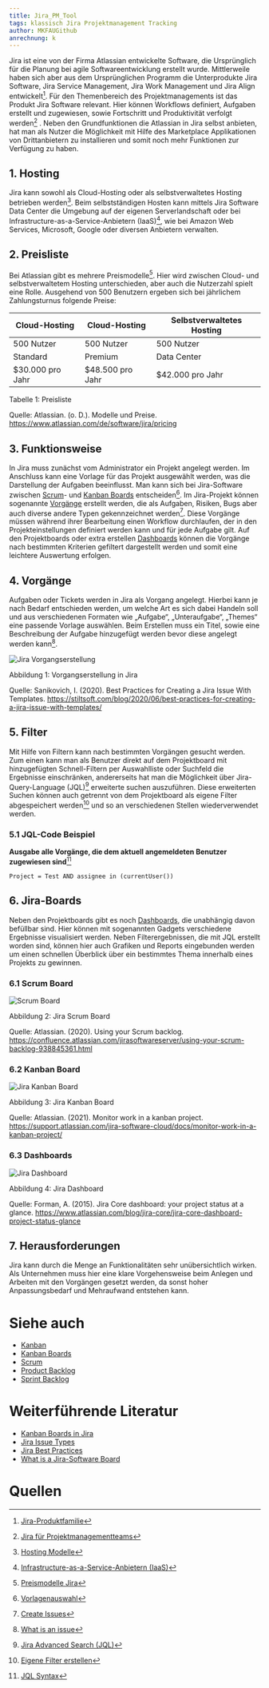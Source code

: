 ```yaml
---
title: Jira_PM_Tool
tags: klassisch Jira Projektmanagement Tracking
author: MKFAUGithub
anrechnung: k
---
```



Jira ist eine von der Firma Atlassian entwickelte Software, die Ursprünglich für die Planung bei agile Softwareentwicklung erstellt wurde. Mittlerweile haben sich aber aus dem Ursprünglichen Programm die Unterprodukte Jira Software, Jira Service Management, Jira Work Management und Jira Align entwickelt[^1].
Für den Themenbereich des Projektmanagements ist das Produkt Jira Software relevant. Hier können Workflows definiert, Aufgaben erstellt und zugewiesen, sowie Fortschritt und Produktivität verfolgt werden[^2] . Neben den Grundfunktionen die Atlassian in Jira selbst anbieten, hat man als Nutzer die Möglichkeit mit Hilfe des Marketplace Applikationen von Drittanbietern zu installieren und somit noch mehr Funktionen zur Verfügung zu haben.

## 1. Hosting
Jira kann sowohl als Cloud-Hosting oder als selbstverwaltetes Hosting betrieben werden[^3]. Beim selbstständigen Hosten kann mittels Jira Software Data Center die Umgebung auf der eigenen Serverlandschaft oder bei Infrastructure-as-a-Service-Anbietern (IaaS)[^4], wie bei Amazon Web Services, Microsoft, Google oder diversen Anbietern verwalten. 

## 2. Preisliste
Bei Atlassian gibt es mehrere Preismodelle[^5]. Hier wird zwischen Cloud- und selbstverwaltetem Hosting unterschieden, aber auch die Nutzerzahl spielt eine Rolle. Ausgehend von 500 Benutzern ergeben sich bei jährlichem Zahlungsturnus folgende Preise: 


| Cloud-Hosting | Cloud-Hosting | Selbstverwaltetes Hosting |
| ------------- | ------------- | -------------|
| 500 Nutzer | 500 Nutzer | 500 Nutzer |
| Standard  | Premium  | Data Center |
| $30.000 pro Jahr  | $48.500 pro Jahr  | $42.000 pro Jahr |

Tabelle 1: Preisliste

Quelle: Atlassian. (o. D.). Modelle und Preise. https://www.atlassian.com/de/software/jira/pricing

## 3. Funktionsweise
In Jira muss zunächst vom Administrator ein Projekt angelegt werden. Im Anschluss kann eine Vorlage für das Projekt ausgewählt werden, was die Darstellung der Aufgaben beeinflusst. Man kann sich bei Jira-Software zwischen [Scrum](Jira_PM_Tool.md#61-scrum-board)- und [Kanban Boards](Jira_PM_Tool.md#62-kanban-board) entscheiden[^7]. Im Jira-Projekt können sogenannte [Vorgänge](Jira_PM_Tool.md#4-vorgänge) erstellt werden, die als Aufgaben, Risiken, Bugs aber auch diverse andere Typen gekennzeichnet werden[^8]. Diese Vorgänge müssen während ihrer Bearbeitung einen Workflow durchlaufen, der in den Projekteinstellungen definiert werden kann und für jede Aufgabe gilt. Auf den Projektboards oder extra erstellen [Dashboards](Jira_PM_Tool.md#63-dashboards) können die Vorgänge nach bestimmten Kriterien gefiltert dargestellt werden und somit eine leichtere Auswertung erfolgen.

## 4. Vorgänge
Aufgaben oder Tickets werden in Jira als Vorgang angelegt. Hierbei kann je nach Bedarf entschieden werden, um welche Art es sich dabei Handeln soll und aus verschiedenen Formaten wie „Aufgabe“, „Unteraufgabe“, „Themes“ eine passende Vorlage auswählen. Beim Erstellen muss ein Titel, sowie eine Beschreibung der Aufgabe hinzugefügt werden bevor diese angelegt werden kann[^9].

![Jira Vorgangserstellung](Jira_PM_Tool/Jira_Issue.png)

Abbildung 1: Vorgangserstellung in Jira

Quelle: Sanikovich, I. (2020). Best Practices for Creating a Jira Issue With Templates. https://stiltsoft.com/blog/2020/06/best-practices-for-creating-a-jira-issue-with-templates/

## 5. Filter
Mit Hilfe von Filtern kann nach bestimmten Vorgängen gesucht werden. Zum einen kann man als Benutzer direkt auf dem Projektboard mit hinzugefügten Schnell-Filtern per Auswahlliste oder Suchfeld die Ergebnisse einschränken, andererseits hat man die Möglichkeit über Jira-Query-Language (JQL)[^10] erweiterte suchen auszuführen. Diese erweiterten Suchen können auch getrennt von dem Projektboard als eigene Filter abgespeichert werden[^11] und so an verschiedenen Stellen wiederverwendet werden.

### 5.1 JQL-Code Beispiel
 
**Ausgabe alle Vorgänge, die dem aktuell angemeldeten Benutzer zugewiesen sind**[^12]

```
Project = Test AND assignee in (currentUser()) 
```

## 6. Jira-Boards
Neben den Projektboards gibt es noch [Dashboards](Jira_PM_Tool.md#63-dashboards), die unabhängig davon befüllbar sind. Hier können mit sogenannten Gadgets verschiedene Ergebnisse visualisiert werden. Neben Filterergebnissen, die mit JQL erstellt worden sind, können hier auch Grafiken und Reports eingebunden werden um einen schnellen Überblick über ein bestimmtes Thema innerhalb eines Projekts zu gewinnen.

### 6.1 Scrum Board
![Scrum Board](Jira_PM_Tool/scrum_backlog_full.png)

Abbildung 2: Jira Scrum Board

Quelle: Atlassian. (2020). Using your Scrum backlog. https://confluence.atlassian.com/jirasoftwareserver/using-your-scrum-backlog-938845361.html

### 6.2 Kanban Board
![Jira Kanban Board](Jira_PM_Tool/screenshot_JSW_KanbanBoard.png)

Abbildung 3: Jira Kanban Board

Quelle: Atlassian. (2021). Monitor work in a kanban project. https://support.atlassian.com/jira-software-cloud/docs/monitor-work-in-a-kanban-project/

### 6.3 Dashboards
![Jira Dashboard](Jira_PM_Tool/jira_dashboard.png)

Abbildung 4: Jira Dashboard

Quelle: Forman, A. (2015). Jira Core dashboard: your project status at a glance. https://www.atlassian.com/blog/jira-core/jira-core-dashboard-project-status-glance

## 7. Herausforderungen
Jira kann durch die Menge an Funktionalitäten sehr unübersichtlich wirken. Als Unternehmen muss hier eine klare Vorgehensweise beim Anlegen und Arbeiten mit den Vorgängen gesetzt werden, da sonst hoher Anpassungsbedarf und Mehraufwand entstehen kann. 

# Siehe auch

* [Kanban](https://github.com/ManagingProjectsSuccessfully/ManagingProjectsSuccessfully.github.io/blob/main/kb/Kanban.md)
* [Kanban Boards](https://github.com/ManagingProjectsSuccessfully/ManagingProjectsSuccessfully.github.io/blob/main/kb/Kanban_Boards.md)
* [Scrum](https://github.com/ManagingProjectsSuccessfully/ManagingProjectsSuccessfully.github.io/blob/main/kb/SCRUM.md)
* [Product Backlog](https://github.com/ManagingProjectsSuccessfully/ManagingProjectsSuccessfully.github.io/blob/main/kb/Product_Backlog.md)
* [Sprint Backlog](https://github.com/ManagingProjectsSuccessfully/ManagingProjectsSuccessfully.github.io/blob/main/kb/Sprint_Backlog.md)

# Weiterführende Literatur

* [Kanban Boards in Jira](https://support.atlassian.com/jira-software-cloud/docs/monitor-work-in-a-kanban-project/)
* [Jira Issue Types](https://support.atlassian.com/jira-cloud-administration/docs/what-are-issue-types/)
* [Jira Best Practices](https://www.atlassian.com/de/software/jira/guides/getting-started/best-practices)
* [What is a Jira-Software Board](https://support.atlassian.com/jira-software-cloud/docs/what-is-a-jira-software-board/)

# Quellen

[^1]: [Jira-Produktfamilie](https://www.atlassian.com/de/software/jira/guides/getting-started/overview#about-the-jira-platform)
[^2]: [Jira für Projektmanagementteams](https://www.atlassian.com/de/software/jira/guides/use-cases/what-is-jira-used-for#jira-for-project-management-teams)
[^3]: [Hosting Modelle](https://www.atlassian.com/migration/assess/compare-cloud-data-center)
[^4]: [Infrastructure-as-a-Service-Anbietern (IaaS)](https://azure.microsoft.com/en-us/overview/what-is-iaas/)
[^5]: [Preismodelle Jira](https://www.atlassian.com/de/software/jira/pricing)
[^6]: [Create a Project](https://www.atlassian.com/de/software/jira/guides/getting-started/basics#step-1-create-a-project)
[^7]: [Vorlagenauswahl](https://www.atlassian.com/de/software/jira/guides/getting-started/basics#step-2-pick-a-template)
[^8]: [Create Issues](https://support.atlassian.com/jira-software-cloud/docs/create-an-issue-and-a-sub-task/)
[^9]: [What is an issue](https://support.atlassian.com/jira-software-cloud/docs/what-is-an-issue/)
[^10]: [Jira Advanced Search (JQL)](https://support.atlassian.com/jira-software-cloud/docs/save-your-search-as-a-filter/)
[^11]: [Eigene Filter erstellen](https://support.atlassian.com/jira-software-cloud/docs/save-your-search-as-a-filter/)
[^12]: [JQL Syntax](https://www.atlassian.com/software/jira/guides/expand-jira/jql#jql-syntax)
[^13]: [What is a Jira Dashboard](https://support.atlassian.com/jira-work-management/docs/what-is-a-jira-dashboard/)


 

